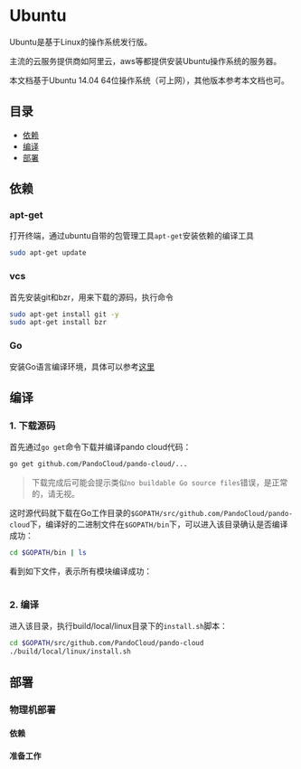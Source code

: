# Ubuntu
Ubuntu是基于Linux的操作系统发行版。

主流的云服务提供商如阿里云，aws等都提供安装Ubuntu操作系统的服务器。

本文档基于Ubuntu 14.04 64位操作系统（可上网），其他版本参考本文档也可。

## 目录
* [依赖](#依赖)
* [编译](#编译)
* [部署](#部署)

## 依赖

### apt-get
打开终端，通过ubuntu自带的包管理工具`apt-get`安装依赖的编译工具

``` sh
sudo apt-get update
```

### vcs
首先安装git和bzr，用来下载的源码，执行命令

``` sh
sudo apt-get install git -y
sudo apt-get install bzr
```

### Go
安装Go语言编译环境，具体可以参考[这里](../environment/golang.md)


## 编译
### 1. 下载源码
首先通过`go get`命令下载并编译pando cloud代码：

```sh
go get github.com/PandoCloud/pando-cloud/...
```

> 下载完成后可能会提示类似`no buildable Go source files`错误，是正常的，请无视。

这时源代码就下载在Go工作目录的`$GOPATH/src/github.com/PandoCloud/pando-cloud`下，编译好的二进制文件在`$GOPATH/bin`下，可以进入该目录确认是否编译成功：

```sh
cd $GOPATH/bin | ls
```

看到如下文件，表示所有模块编译成功：

```

```

### 2. 编译
进入该目录，执行build/local/linux目录下的`install.sh`脚本：

```sh
cd $GOPATH/src/github.com/PandoCloud/pando-cloud
./build/local/linux/install.sh
```



## 部署

### 物理机部署
#### 依赖

#### 准备工作